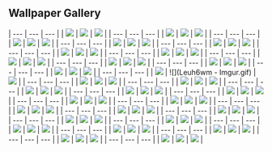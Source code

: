 ## Wallpaper Gallery

| --- | --- | --- |
| ![](0f2a2a_8f2f281bbefc4c7c9316ffcbadba19da~mv2.gif) | ![](0k6meqvps4h91.gif) | ![](103028879_p0_nord.png) |
| --- | --- | --- |
| ![](111305987_p0_nord.jpg) | ![](111810017_p0_nord.jpg) | ![](1687163_aleha84_tree-in-the-clouds.gif) |
| --- | --- | --- |
| ![](20250120_163824.jpg) | ![](20250203_004356.jpg) | ![](20250203_104028.jpg) |
| --- | --- | --- |
| ![](20250211_172253.jpg) | ![](20250218_041523.jpg) | ![](20250301_021620.jpg) |
| --- | --- | --- |
| ![](20250301_021625.jpg) | ![](20250324_161903.jpg) | ![](20250328_074851.jpg) |
| --- | --- | --- |
| ![](20250328_074853.jpg) | ![](20250331_122958.jpg) | ![](20250418_164824.jpg) |
| --- | --- | --- |
| ![](20250517_083646.jpg) | ![](20250517_083736.jpg) | ![](20250520_022830.jpg) |
| --- | --- | --- |
| ![](20250520_092249.jpg) | ![](20250706_220915.jpg) | ![](775146.gif) |
| --- | --- | --- |
| ![](869905.gif) | ![](Cliffs.webp) | ![](GN8evF-bsAAGsIg_nord.jpg) |
| --- | --- | --- |
| ![](GTzzBxybwAIX8Dd_nord.jpeg) | ![](GUMenCvaYAAmlGt_nord.jpeg) | ![](GUl-1LQbEAAwTrW_nord.jpeg) |
| --- | --- | --- |
| ![](GmpTv7HaAAAIuasdasdbh.jpg) | ![](GmpTv7HaAAAIubh.jpg) | ![](Gp3PdgkbIAAmsH7.jpg) |
| --- | --- | --- |
| ![](Guy9tJ.gif) | ![](Leuh6wm - Imgur.gif) | ![](U87654ntitled.png) |
| --- | --- | --- |
| ![](Un3567832titled.png) | ![](anime-girl-blue-hair-4k-wallpaper-uhdpaper.com-261@3@a.jpg) | ![](anime-girl-smoking-with-glasses-4k-wallpaper-uhdpaper.com-713@0@j.jpg) |
| --- | --- | --- |
| ![](anime-girl-student-classroom-red-eye-4k-wallpaper-uhdpaper.com-750@3@a.jpg) | ![](anime-girl-with-cap-smoking-4k-wallpaper-uhdpaper.com-712@0@j.jpg) | ![](beautiful-sad-anime-girl-4k-wallpaper-uhdpaper.com-238@1@n.jpg) |
| --- | --- | --- |
| ![](bsod.png) | ![](c03628e7339e0d492cdd077acb6a9e8f.gif) | ![](convenience-store.jpg) |
| --- | --- | --- |
| ![](cyberpunk-anime-girl-with-fangs-tongue-out-4k-wallpaper-uhdpaper.com-136@2@a.jpg) | ![](demon-anime-girl-cyberpunk-warrior-4k-wallpaper-uhdpaper.com-128@2@a.jpg) | ![](desolate-city-2.jpg) |
| --- | --- | --- |
| ![](dragon.jpg) | ![](f16311fd0c32786525f471c685bc516e.gif) | ![](gojo-jujutsu-kaisen-8k-wallpaper-uhdpaper.com-215@2@a.jpg) |
| --- | --- | --- |
| ![](hot.jpg) | ![](images.steamusercontent.gif) | ![](lelouch.png) |
| --- | --- | --- |
| ![](nft.gif) | ![](old-house-japan.jpg) | ![](osage4.png) |
| --- | --- | --- |
| ![](osage5.png) | ![](osage6.png) | ![](osage7.png) |
| --- | --- | --- |
| ![](osage8.png) | ![](pixel-earth.png) | ![](plane2.png) |
| --- | --- | --- |
| ![](pqvHawy.gif) | ![](retro2_live.gif) | ![](road.jpg) |
| --- | --- | --- |
| ![](rocket-launch.jpg) | ![](sakura-aura.jpg) | ![](samurai.jpg) |
| --- | --- | --- |
| ![](sci-fi-anime-girl-4k-wallpaper-uhdpaper.com-250@0@k.jpg) | ![](sky.png) | ![](sword.jpg) |
| --- | --- | --- |
| ![](train2.jpg) | ![](uwwte8wps4h91.gif) | ![](wallhaven-2yoyj9_nord.jpg) |
| --- | --- | --- |
| ![](wallhaven-6dkrzx_nord.jpg) | ![](wallhaven-7pg1m9_nord.jpg) | ![](wallhaven-7pmrro_nord.jpg) |
| --- | --- | --- |
| ![](wallhaven-7pxxj9_nord.jpg) | ![](wallhaven-d6o26m_nord.jpg) | ![](wallhaven-dpr6jl_nord.jpg) |
| --- | --- | --- |
| ![](wallhaven-o566w7_nord.png) | ![](wallhaven-o5xrep_nord.jpg) | ![](wallhaven-vqg8v5_nord.jpg) |
| --- | --- | --- |
| ![](wallpaper2you_199972.gif) | ![](windows-xp.jpg) | ![](xBJPpY.gif) |
